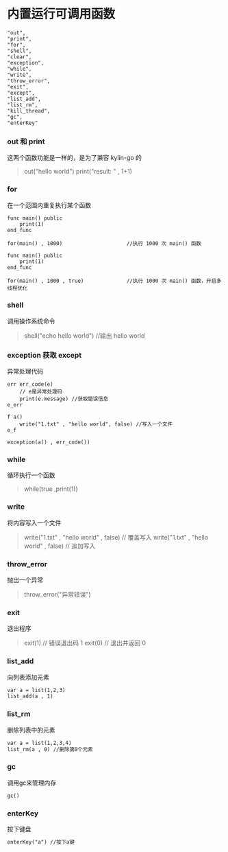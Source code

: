 # 内置运行可调用函数
```
"out",
"print",
"for",
"shell",
"clear",
"exception",
"while",
"write",
"throw_error",
"exit",
"except",
"list_add",
"list_rm",
"kill_thread",
"gc",
"enterKey"
```

### out 和 print
这两个函数功能是一样的，是为了兼容 kylin-go 的
> out("hello world")
> print("result: " , 1+1)

### for
在一个范围内重复执行某个函数
```
func main() public
    print(1)
end_func

for(main() , 1000)                     //执行 1000 次 main() 函数
```

```
func main() public
    print(1)
end_func

for(main() , 1000 , true)              //执行 1000 次 main() 函数，开启多线程优化
```

### shell
调用操作系统命令
> shell("echo hello world")            //输出 hello world

### exception 获取 except
异常处理代码
```
err err_code(e)
    // e是异常处理码
    print(e.message) //获取错误信息
e_err

f a()
    write("1.txt" , "hello world", false) //写入一个文件
e_f

exception(a() , err_code())
```

### while
循环执行一个函数
> while(true ,print(1))

### write
将内容写入一个文件
> write("1.txt" , "hello world" , false)   // 覆盖写入
> write("1.txt" , "hello world" , false)   // 追加写入

### throw_error
抛出一个异常
> throw_error("异常错误")

### exit
退出程序
> exit(1) // 错误退出码 1
> exit(0) // 退出并返回 0

### list_add
向列表添加元素
```dtd
var a = list(1,2,3)
list_add(a , 1)
```

### list_rm
删除列表中的元素
```dtd
var a = list(1,2,3,4)
list_rm(a , 0) //删除第0个元素
```

### gc
调用gc来管理内存
```dtd
gc()
```

### enterKey
按下键盘
```dtd
enterKey("a") //按下a键
```